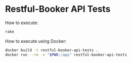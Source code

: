 # Restful-Booker API Tests

How to execute:
```bash
rake
```

How to execute using Docker:
```bash
docker build -t restful-booker-api-tests .
docker run --rm -v "$PWD:/app" restful-booker-api-tests
```
